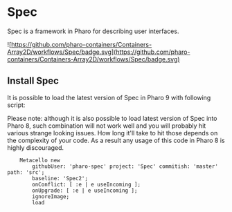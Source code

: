 # Spec

Spec is a framework in Pharo for describing user interfaces.

![https://github.com/pharo-containers/Containers-Array2D/workflows/Spec/badge.svg](https://github.com/pharo-containers/Containers-Array2D/workflows/Spec/badge.svg)


## Install Spec

It is possible to load the latest version of Spec in Pharo 9 with following script:

Please note: although it is also possible to load latest version of
Spec into Pharo 8, such combination will not work well and you will
probably hit various strange looking issues. How long it'll take to
hit those depends on the complexity of your code. As a result any
usage of this code in Pharo 8 is highly discouraged.

```Smalltalk
    Metacello new
        githubUser: 'pharo-spec' project: 'Spec' commitish: 'master' path: 'src';
        baseline: 'Spec2';
        onConflict: [ :e | e useIncoming ];
        onUpgrade: [ :e | e useIncoming ];
        ignoreImage;
        load
```
